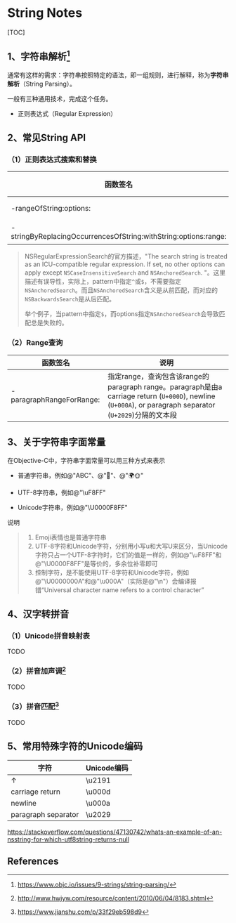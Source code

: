 # String Notes

[TOC]

## 1、字符串解析[^1]

通常有这样的需求：字符串按照特定的语法，即一组规则，进行解释，称为**字符串解析**（String Parsing）。

一般有三种通用技术，完成这个任务。

* 正则表达式（Regular Expression）



## 2、常见String API



### （1）正则表达式搜索和替换

| 函数签名                                                     | 作用 | 说明                                         |
| ------------------------------------------------------------ | ---- | -------------------------------------------- |
| -rangeOfString:options:                                      | 搜索 | options参数需要指定NSRegularExpressionSearch |
| -stringByReplacingOccurrencesOfString:withString:options:range: | 替换 | options参数需要指定NSRegularExpressionSearch |



> NSRegularExpressionSearch的官方描述，"The search string is treated as an ICU-compatible regular expression. If set, no other options can apply except `NSCaseInsensitiveSearch` and `NSAnchoredSearch`. "。这里描述有误导性，实际上，pattern中指定`^`或`$`，不需要指定`NSAnchoredSearch`。而且`NSAnchoredSearch`含义是从前匹配，而对应的`NSBackwardsSearch`是从后匹配。
>
> 举个例子，当pattern中指定`$`，而options指定`NSAnchoredSearch`会导致匹配总是失败的。



### （2）Range查询

| 函数签名                 | 说明                                                         |
| ------------------------ | ------------------------------------------------------------ |
| -paragraphRangeForRange: | 指定range，查询包含该range的paragraph range。paragraph是由a carriage return (`U+000D`), newline (`U+000A`), or paragraph separator (`U+2029`)分隔的文本段 |









## 3、关于字符串字面常量

在Objective-C中，字符串字面常量可以用三种方式来表示

* 普通字符串，例如@"ABC"、@""、@"🌍🌞"
* UTF-8字符串，例如@"\uF8FF"

* Unicode字符串，例如@"\U0000F8FF"



说明

> 1. Emoji表情也是普通字符串
> 2. UTF-8字符和Unicode字符，分别用小写u和大写U来区分，当Unicode字符只占一个UTF-8字符时，它们的值是一样的，例如@"\uF8FF"和@"\U0000F8FF"是等价的，多余位补零即可
> 3. 控制字符，是不能使用UTF-8字符和Unicode字符，例如@"\U0000000A"和@"\u000A"（实际是@"\n"）会编译报错“Universal character name refers to a control character”



## 4、汉字转拼音

### （1）Unicode拼音映射表

TODO

### （2）拼音加声调[^2]

TODO

### （3）拼音匹配[^3]

TODO



## 5、常用特殊字符的Unicode编码



| 字符                | Unicode编码 |
| ------------------- | ----------- |
| ↑                   | \u2191      |
| carriage return     | \u000d      |
| newline             | \u000a      |
| paragraph separator | \u2029      |





https://stackoverflow.com/questions/47130742/whats-an-example-of-an-nsstring-for-which-utf8string-returns-null





## References

[^1]: https://www.objc.io/issues/9-strings/string-parsing/
[^2]:http://www.hwjyw.com/resource/content/2010/06/04/8183.shtml
[^3]:https://www.jianshu.com/p/33f29eb598d9

